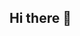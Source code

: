 ## Hi there 👋

<!--
**akuwudike7/akuwudike7** is a ✨ _special_ ✨ repository because its `README.md` (this file) appears on your GitHub profile.

Here are some ideas to get you started:

- 🔭 I’m currently working on ... Building a website for Anis Kitchen Business & Enterprise to promote the brand and expand its online presence
- 🌱 I’m currently learning ... About website creation and Instagram strategies for growing a business profile.

- 👯 I’m looking to collaborate on ... Projects related to food and catering, and potentially mobile food business initiatives.

- 🤔 I’m looking for help with ... Developing website design, grid layout strategies for Instagram, and branding
- 💬 Ask me about ...Outdoor catering and the vision for Anis Kitchen’s future, including the mobile food business.

- 📫 How to reach me: ... @aniskitchen_backup_page on Instagram
- 😄 Pronouns: ... he/him
- ⚡ Fun fact: ... Anis Kitchen has reels showcasing the brand’s catering events and culinary work.


-->
